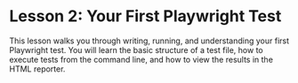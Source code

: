 # Lesson 2: Your First Playwright Test

This lesson walks you through writing, running, and understanding your first Playwright test. You will learn the basic structure of a test file, how to execute tests from the command line, and how to view the results in the HTML reporter.